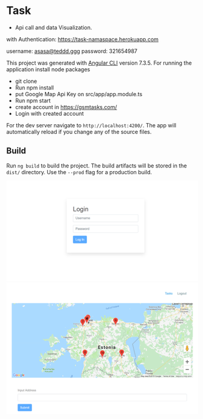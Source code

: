# Task

  * Api call and data Visualization.



with Authentication: https://task-namaspace.herokuapp.com 

username: asasa@teddd.ggg
password: 321654987

This project was generated with [Angular CLI](https://github.com/angular/angular-cli) version 7.3.5. For running the application install node packages
 
  * git clone  
  * Run npm install
  * put Google Map Api Key on src/app/app.module.ts
  * Run npm start 
  * create account in https://gsmtasks.com/
  * Login with created account 
 
 For the dev server navigate to `http://localhost:4200/`. The app will automatically reload if you change any of the source files. 

## Build

Run `ng build` to build the project. The build artifacts will be stored in the `dist/` directory. Use the `--prod` flag for a production build.


<img src="https://github.com/ashiqahmed005/task/blob/master/images/Capture_1.PNG?sanitize=true&raw=true" />

<img src="https://github.com/ashiqahmed005/task/blob/master/images/Capture_2.PNG?sanitize=true&raw=true" />

